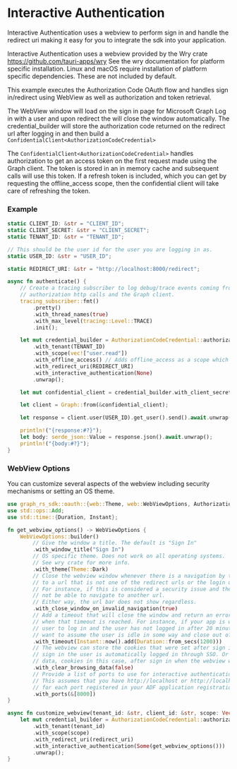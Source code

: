 # Interactive Authentication

Interactive Authentication uses a webview to perform sign in and handle the redirect
uri making it easy for you to integrate the sdk into your application.

Interactive Authentication uses a webview provided by the Wry crate https://github.com/tauri-apps/wry
See the wry documentation for platform specific installation. Linux and macOS require
installation of platform specific dependencies. These are not included by default.

This example executes the Authorization Code OAuth flow and handles
sign in/redirect using WebView as well as authorization and token retrieval.

The WebView window will load on the sign in page for Microsoft Graph
Log in with a user and upon redirect the will close the window automatically.
The credential_builder will store the authorization code returned on the
redirect url after logging in and then build a `ConfidentialClient<AuthorizationCodeCredential>`

The `ConfidentialClient<AuthorizationCodeCredential>` handles authorization to get an access token
on the first request made using the Graph client. The token is stored in an in memory cache
and subsequent calls will use this token. If a refresh token is included, which you can get
by requesting the offline_access scope, then the confidential client will take care of refreshing
the token.

### Example

```rust
static CLIENT_ID: &str = "CLIENT_ID";
static CLIENT_SECRET: &str = "CLIENT_SECRET";
static TENANT_ID: &str = "TENANT_ID";

// This should be the user id for the user you are logging in as.
static USER_ID: &str = "USER_ID";

static REDIRECT_URI: &str = "http://localhost:8000/redirect";

async fn authenticate() {
    // Create a tracing subscriber to log debug/trace events coming from
    // authorization http calls and the Graph client.
    tracing_subscriber::fmt()
        .pretty()
        .with_thread_names(true)
        .with_max_level(tracing::Level::TRACE)
        .init();

    let mut credential_builder = AuthorizationCodeCredential::authorization_url_builder(CLIENT_ID)
        .with_tenant(TENANT_ID)
        .with_scope(vec!["user.read"])
        .with_offline_access() // Adds offline_access as a scope which is needed to get a refresh token.
        .with_redirect_uri(REDIRECT_URI)
        .with_interactive_authentication(None)
        .unwrap();

    let mut confidential_client = credential_builder.with_client_secret(CLIENT_SECRET).build();

    let client = Graph::from(&confidential_client);

    let response = client.user(USER_ID).get_user().send().await.unwrap();

    println!("{response:#?}");
    let body: serde_json::Value = response.json().await.unwrap();
    println!("{body:#?}");
}

```


### WebView Options

You can customize several aspects of the webview including security mechanisms
or setting an OS theme.

```rust
use graph_rs_sdk::oauth::{web::Theme, web::WebViewOptions, AuthorizationCodeCredential};
use std::ops::Add;
use std::time::{Duration, Instant};

fn get_webview_options() -> WebViewOptions {
    WebViewOptions::builder()
        // Give the window a title. The default is "Sign In"
        .with_window_title("Sign In")
        // OS specific theme. Does not work on all operating systems.
        // See wry crate for more info.
        .with_theme(Theme::Dark)
        // Close the webview window whenever there is a navigation by the webview or user
        // to a url that is not one of the redirect urls or the login url. 
        // For instance, if this is considered a security issue and the user should
        // not be able to navigate to another url. 
        // Either way, the url bar does not show regardless.
        .with_close_window_on_invalid_navigation(true)
        // Add a timeout that will close the window and return an error
        // when that timeout is reached. For instance, if your app is waiting on the
        // user to log in and the user has not logged in after 20 minutes you may
        // want to assume the user is idle in some way and close out of the webview window.
        .with_timeout(Instant::now().add(Duration::from_secs(1200)))
        // The webview can store the cookies that were set after sign in so that on the next
        // sign in the user is automatically logged in through SSO. Or you can clear the browsing
        // data, cookies in this case, after sign in when the webview window closes.
        .with_clear_browsing_data(false)
        // Provide a list of ports to use for interactive authentication.
        // This assumes that you have http://localhost or http://localhost:port
        // for each port registered in your ADF application registration.
        .with_ports(&[8000])
}

async fn customize_webview(tenant_id: &str, client_id: &str, scope: Vec<&str>, redirect_uri: &str) {
    let mut credential_builder = AuthorizationCodeCredential::authorization_url_builder(client_id)
        .with_tenant(tenant_id)
        .with_scope(scope)
        .with_redirect_uri(redirect_uri)
        .with_interactive_authentication(Some(get_webview_options()))
        .unwrap();
}
```
